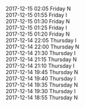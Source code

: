 2017-12-15 02:05 Friday  N  
2017-12-15 01:55 Friday  I  
2017-12-15 01:30 Friday  N  
2017-12-15 01:25 Friday  I  
2017-12-15 01:20 Friday  N  
2017-12-14 22:05 Thursday  I  
2017-12-14 22:00 Thursday  N  
2017-12-14 21:30 Thursday  I  
2017-12-14 21:15 Thursday  N  
2017-12-14 21:10 Thursday  I  
2017-12-14 19:45 Thursday  N  
2017-12-14 19:40 Thursday  I  
2017-12-14 19:35 Thursday  N  
2017-12-14 19:30 Thursday  I  
2017-12-14 18:55 Thursday  N  
